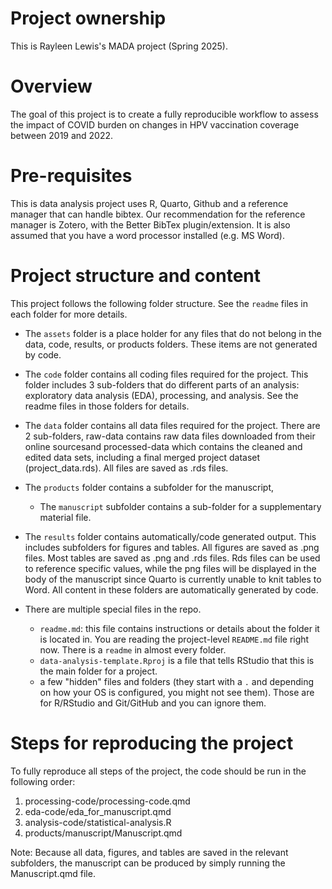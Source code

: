 # Project ownership
This is Rayleen Lewis's MADA project (Spring 2025).

# Overview

The goal of this project is to create a fully reproducible workflow to assess the impact of COVID burden on changes
in HPV vaccination coverage between 2019 and 2022.


# Pre-requisites

This is data analysis project uses R, Quarto, Github and a reference manager that can handle bibtex. Our recommendation for the reference manager is Zotero, with the Better BibTex plugin/extension. It is also assumed that you have a word processor installed (e.g. MS Word).


# Project structure and content

This project follows the following folder structure. See the `readme` files in each folder for more details.


* The `assets` folder is a place holder for any files that do not belong in the data, code, results, or products folders. These items are not generated by code. 

* The `code` folder contains all coding files required for the project. This folder includes 3 sub-folders that do different parts of an analysis: 
  exploratory data analysis (EDA), processing, and analysis. See the readme files in those folders for details.

* The `data` folder contains all data files required for the project. There are 2 sub-folders, raw-data contains raw data files
  downloaded from their online sourcesand processed-data which contains the cleaned and edited data sets, including a final
  merged project dataset (project_data.rds). All files are saved as .rds files.

* The `products` folder contains a subfolder for the manuscript, 
  - The  `manuscript` subfolder contains a sub-folder for a supplementary material file.

* The `results` folder contains automatically/code generated output. This includes subfolders for figures and tables. 
  All figures are saved as .png files. Most tables are saved as .png and .rds files. Rds files can be used to reference specific 
  values, while the png files will be displayed in the body of the manuscript since Quarto is currently unable to knit tables to 
  Word. All content in these folders are automatically generated by code. 


* There are multiple special files in the repo.
  * `readme.md`: this file contains instructions or details about the folder it
  is located in. You are reading the project-level `README.md` file right now. There is a `readme` in almost every folder.
  * `data-analysis-template.Rproj` is a file that tells RStudio that this is the main folder for a project. 
  * a few "hidden" files and folders (they start with a `.` and depending on how your OS is configured, you might not see them). Those are for R/RStudio and Git/GitHub and you can ignore them.

# Steps for reproducing the project

To fully reproduce all steps of the project, the code should be run in the following order:
1. processing-code/processing-code.qmd
2. eda-code/eda_for_manuscript.qmd
3. analysis-code/statistical-analysis.R
4. products/manuscript/Manuscript.qmd

Note: Because all data, figures, and tables are saved in the relevant subfolders, the manuscript 
can be produced by simply running the Manuscript.qmd file.
